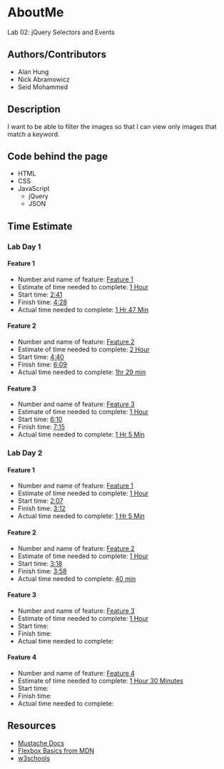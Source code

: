 # AboutMe

Lab 02: jQuery Selectors and Events

## Authors/Contributors
  * Alan Hung
  * Nick Abramowicz
  * Seid Mohammed

## Description

I want to be able to filter the images so that I can view only images that match a keyword.

## Code behind the page
  * HTML
  * CSS
  * JavaScript
    * jQuery
    * JSON

## Time Estimate
### Lab Day 1
#### Feature 1
  * Number and name of feature: <u>Feature 1</u>
  * Estimate of time needed to complete: <u>1 Hour</u>
  * Start time: <u>2:41</u>
  * Finish time: <u>4:28</u>
  * Actual time needed to complete: <u>1 Hr 47 Min</u>

#### Feature 2
  * Number and name of feature: <u>Feature 2</u>
  * Estimate of time needed to complete: <u>2 Hour</u>
  * Start time: <u>4:40</u>
  * Finish time: <u>6:09</u>
  * Actual time needed to complete: <u>1hr 29 min</u>

#### Feature 3
  * Number and name of feature: <u>Feature 3</u>
  * Estimate of time needed to complete: <u>1 Hour</u>
  * Start time: <u>6:10</u>
  * Finish time: <u>7:15</u>
  * Actual time needed to complete: <u>1 Hr 5 Min </u>

### Lab Day 2
#### Feature 1
  * Number and name of feature: <u>Feature 1</u>
  * Estimate of time needed to complete: <u>1 Hour</u>
  * Start time: <u>2:07</u>
  * Finish time: <u>3:12</u>
  * Actual time needed to complete: <u>1 Hr 5 Min</u>

#### Feature 2
  * Number and name of feature: <u>Feature 2</u>
  * Estimate of time needed to complete: <u>1 Hour</u>
  * Start time: <u>3:18</u>
  * Finish time: <u>3:58</u>
  * Actual time needed to complete: <u>40 min</u>

#### Feature 3
  * Number and name of feature: <u>Feature 3</u>
  * Estimate of time needed to complete: <u>1 Hour</u>
  * Start time: <u></u>
  * Finish time: <u></u>
  * Actual time needed to complete: <u></u>

#### Feature 4
  * Number and name of feature: <u>Feature 4</u>
  * Estimate of time needed to complete: <u>1 Hour 30 Minutes</u>
  * Start time: <u></u>
  * Finish time: <u></u>
  * Actual time needed to complete: <u></u>

## Resources
  * [Mustache Docs](https://github.com/janl/mustache.js)
  * [Flexbox Basics from MDN](https://developer.mozilla.org/en-US/docs/Web/CSS/CSS_Flexible_Box_Layout/Basic_Concepts_of_Flexbox)
  * [w3schools](https://www.w3schools.com/)